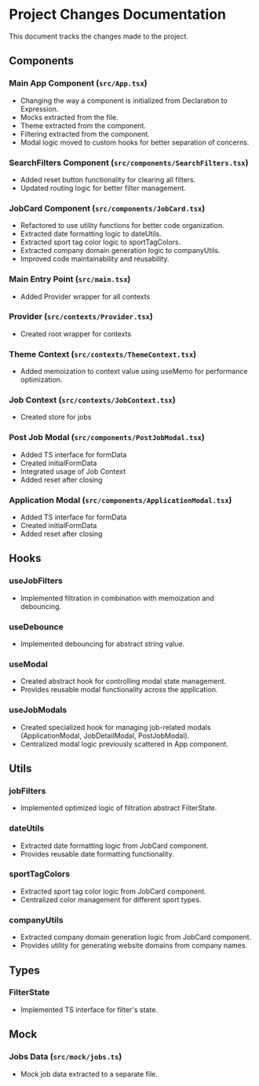 # Project Changes Documentation

This document tracks the changes made to the project.

## Components

### Main App Component (`src/App.tsx`)
- Changing the way a component is initialized from Declaration to Expression.
- Mocks extracted from the file.
- Theme extracted from the component.
- Filtering extracted from the component.
- Modal logic moved to custom hooks for better separation of concerns.

### SearchFilters Component (`src/components/SearchFilters.tsx`)
- Added reset button functionality for clearing all filters.
- Updated routing logic for better filter management.

### JobCard Component (`src/components/JobCard.tsx`)
- Refactored to use utility functions for better code organization.
- Extracted date formatting logic to dateUtils.
- Extracted sport tag color logic to sportTagColors.
- Extracted company domain generation logic to companyUtils.
- Improved code maintainability and reusability.

### Main Entry Point (`src/main.tsx`)
- Added Provider wrapper for all contexts

### Provider (`src/contexts/Provider.tsx`)
- Created root wrapper for contexts

### Theme Context (`src/contexts/ThemeContext.tsx`)
- Added memoization to context value using useMemo for performance optimization.

### Job Context (`src/contexts/JobContext.tsx`)
- Created store for jobs

### Post Job Modal (`src/components/PostJobModal.tsx`)
- Added TS interface for formData
- Created initialFormData
- Integrated usage of Job Context 
- Added reset after closing

### Application Modal (`src/components/ApplicationModal.tsx`)
- Added TS interface for formData
- Created initialFormData
- Added reset after closing

## Hooks

### useJobFilters
- Implemented filtration in combination with memoization and debouncing.

### useDebounce
- Implemented debouncing for abstract string value.

### useModal
- Created abstract hook for controlling modal state management.
- Provides reusable modal functionality across the application.

### useJobModals
- Created specialized hook for managing job-related modals (ApplicationModal, JobDetailModal, PostJobModal).
- Centralized modal logic previously scattered in App component.

## Utils

### jobFilters
- Implemented optimized logic of filtration abstract FilterState.

### dateUtils
- Extracted date formatting logic from JobCard component.
- Provides reusable date formatting functionality.

### sportTagColors
- Extracted sport tag color logic from JobCard component.
- Centralized color management for different sport types.

### companyUtils
- Extracted company domain generation logic from JobCard component.
- Provides utility for generating website domains from company names.

## Types

### FilterState
- Implemented TS interface for filter's state.

## Mock

### Jobs Data (`src/mock/jobs.ts`)
- Mock job data extracted to a separate file.
